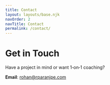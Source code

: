 ```yaml
---
title: Contact
layout: layouts/base.njk
navOrder: 2
navTitle: Contact
permalink: /contact/
---
```


# Get in Touch

Have a project in mind or want 1‑on‑1 coaching?

**Email**: rohan@rparanjpe.com

